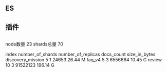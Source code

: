## ES

## 插件
##
node数量	23
shards总量	70

index	number_of_shards	number_of_replicas	docs_count	size_in_bytes
discovery_mission	5	1	24653	26.44 M
faq_v4	5	3	6556664	10.45 G
review	10	3	91522123	196.14 G
